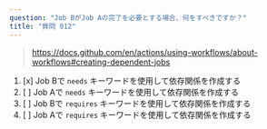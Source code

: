 ```yaml
---
question: "Job BがJob Aの完了を必要とする場合、何をすべきですか？"
title: "質問 012"
---
```


> https://docs.github.com/en/actions/using-workflows/about-workflows#creating-dependent-jobs
1. [x] Job Bで `needs` キーワードを使用して依存関係を作成する
1. [ ] Job Aで `needs` キーワードを使用して依存関係を作成する
1. [ ] Job Bで `requires` キーワードを使用して依存関係を作成する
1. [ ] Job Aで `requires` キーワードを使用して依存関係を作成する